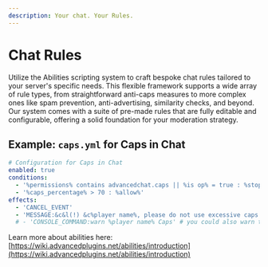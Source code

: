 ```yaml
---
description: Your chat. Your Rules.
---
```


# Chat Rules

Utilize the Abilities scripting system to craft bespoke chat rules tailored to your server's specific needs. This flexible framework supports a wide array of rule types, from straightforward anti-caps measures to more complex ones like spam prevention, anti-advertising, similarity checks, and beyond. Our system comes with a suite of pre-made rules that are fully editable and configurable, offering a solid foundation for your moderation strategy.

## Example: `caps.yml` for Caps in Chat

```yaml
# Configuration for Caps in Chat
enabled: true
conditions:
  - '%permissions% contains advancedchat.caps || %is op% = true : %stop%'
  - '%caps_percentage% > 70 : %allow%'
effects:
  - 'CANCEL_EVENT'
  - 'MESSAGE:&c&l(!) &c%player name%, please do not use excessive caps.'
  # - 'CONSOLE_COMMAND:warn %player name% Caps' # you could also warn the player here
```

Learn more about abilities here: [https://wiki.advancedplugins.net/abilities/introduction](https://wiki.advancedplugins.net/abilities/introduction)
